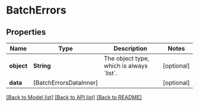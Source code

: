# BatchErrors

## Properties
Name | Type | Description | Notes
------------ | ------------- | ------------- | -------------
**object** | **String** | The object type, which is always &#x60;list&#x60;. | [optional] 
**data** | [BatchErrorsDataInner] |  | [optional] 

[[Back to Model list]](../README.md#documentation-for-models) [[Back to API list]](../README.md#documentation-for-api-endpoints) [[Back to README]](../README.md)


